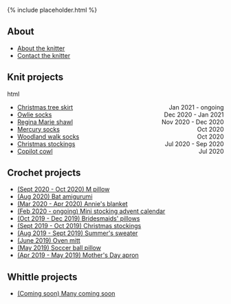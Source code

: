 {% include placeholder.html  %}

## About

- [About the knitter](about.md)
- [Contact the knitter](mailto:liandrea4@gmail.com)

## Knit projects
html
<ul> 
  <li> <span style="float:left"> <a href="knit/tree_skirt.md">Christmas tree skirt</a> </span> 
    <span style="float:right">Jan 2021 - ongoing</span> </li>
  <li> <span style="float:left"> <a href="knit/owlie_socks.md">Owlie socks</a> </span>
    <span style="float:right">Dec 2020 - Jan 2021</span> </li>
  <li> <span style="float:left"> <a href="knit/regina_marie_shawl.md">Regina Marie shawl</a> </span> 
    <span style="float:right">Nov 2020 - Dec 2020</span> </li>
  <li> <span style="float:left"> <a href="knit/mercury_socks.md">Mercury socks</a> </span> 
    <span style="float:right">Oct 2020</span> </li>
  <li> <span style="float:left"> <a href="knit/woodland_walk_socks.md">Woodland walk socks</a> </span>
    <span style="float:right">Oct 2020</span> </li>
  <li> <span style="float:left"> <a href="knit/christmas_stockings.md">Christmas stockings</a> </span> 
    <span style="float:right">Jul 2020 - Sep 2020</span> </li>
  <li> <span style="float:left"> <a href="knit/copilot_cowl.md">Copilot cowl</a> </span> 
    <span style="float:right">Jul 2020</span> </li>
</ul>

## Crochet projects

- [(Sept 2020 - Oct 2020) M pillow](crochet/m_pillow.md)
- [(Aug 2020) Bat amigurumi](crochet/bat.md)
- [(Mar 2020 - Apr 2020) Annie's blanket](crochet/annie_blanket.md)
- [(Feb 2020 - ongoing) Mini stocking advent calendar](crochet/stocking_advent_cal.md)
- [(Oct 2019 - Dec 2019) Bridesmaids' pillows](crochet/bridesmaids_pillows.md)
- [(Sept 2019 - Oct 2019) Christmas stockings](crochet/christmas_stockings.md)
- [(Aug 2019 - Sept 2019) Summer's sweater](crochet/summer_sweater.md)
- [(June 2019) Oven mitt](crochet/oven_mitt.md)
- [(May 2019) Soccer ball pillow](crochet/soccer_pillow.md)
- [(Apr 2019 - May 2019) Mother's Day apron](crochet/mothers_day_apron.md)

## Whittle projects

- [(Coming soon) Many coming soon](whittle/sample.md)


